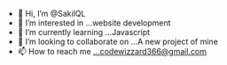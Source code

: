 - 👋 Hi, I’m @SakilQL
- 👀 I’m interested in ...website development
- 🌱 I’m currently learning ...Javascript
- 💞️ I’m looking to collaborate on ...A new project of mine
- 📫 How to reach me ...codewizzard366@gmail.com

<!---
SakilQL/SakilQL is a ✨ special ✨ repository because its `README.md` (this file) appears on your GitHub profile.
You can click the Preview link to take a look at your changes.
--->
